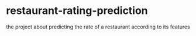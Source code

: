 # restaurant-rating-prediction
the project about predicting the rate of a restaurant according to its features

